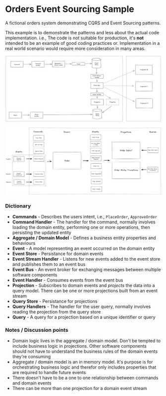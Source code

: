 # Orders Event Sourcing Sample

A fictional orders system demonstrating CQRS and Event Sourcing patterns.

This example is to demonstrate the patterns and less about the actual code implementation. i.e., The code is not suitable for production, it's **not** intended to be an example of good coding practices or. Implementation in a real world scenario would require more consideration in many areas.

![Event Sourcing Diagram](./images/event-sourcing-diagram.png)

![Commands Events Queries](./images/commands-events-queries.png)

### Dictionary

-   **Commands** - Describes the users intent, i.e., `PlaceOrder`, `ApproveOrder`
-   **Command Handler** - The handler for the command, normally involves loading the domain entity, performing one or more operations, then persisting the updated entity
-   **Aggregate / Domain Model** - Defines a business entity properties and behaviours
-   **Event** - A model representing an event occurred on the domain entity
-   **Event Store** - Persistance for domain events
-   **Event Stream Handler** - Listens for new events added to the event store and publishes them to an event bus
-   **Event Bus** - An event broker for exchanging messages between multiple software components
-   **Event Handler** - Consumes events from the event bus
-   **Projection** - Subscribes to domain events and _projects_ the data into a query model. There can be one or more projections built from an event stream
-   **Query Store** - Persistance for projections
-   **Query Handlers** - The handler for the user query, normally involves reading the projection from the query store
-   **Query** - A query for a projection based on a unique identifier or query

### Notes / Discussion points

-   Domain logic lives in the aggregate / domain model. Don't be tempted to include business logic in projections. Other software components should not have to understand the business rules of the domain events they're consuming
-   Aggregate / domain model is an in memory model. It's purpose is for orchestrating business logic and therefor only includes properties that are required to handle future events
-   There doesn't have to be a one to one relationship between commands and domain events
-   There can be more than one projection for a domain event stream
